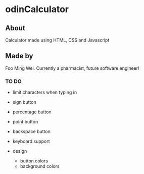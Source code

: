 # odinCalculator

## About
Calculator made using HTML, CSS and Javascript

## Made by 
Foo Ming Wei. Currently a pharmacist, future software engineer!

### TO DO
- limit characters when typing in
- sign button
- percentage button
- point button

- backspace button

- keyboard support

- design
    - button colors
    - background colors